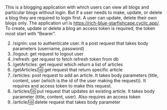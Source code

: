 This is a blogging application with which users can view all blogs and particular blogs without
login. But if a user needs to make, update, or delete a blog they are required to login first. A user
can update, delete their own blogs only. The application url is https://rich-blue-starfishcape.cyclic.app/. To create, update or delete a blog an access token is required, the token most
start with “Bearer”. 

2) /signin: use to authenticate user. It a post request that takes body parameters (username,
password)
3) /logout: get request to logout user
4) /refresh: get request to fetch refresh token from db
5) /getArticles: get request which return a list of articles
6) /getArticles/:id: get request that return specific article
7) /articles: post request to add an article. It takes body parameters (title, content, user
(which is the id of the user making the request)). It requires and access token to make
this request.
8) /articles/:id: put request that updates an existing article. It takes body parameter (title,
content, user). Also requires an access token
9) /article/:id: delete request that takes body parameter 
